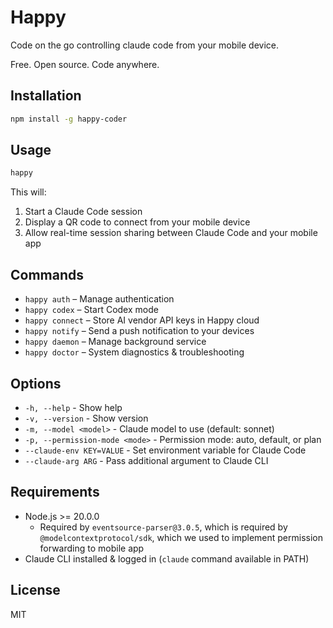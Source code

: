 # Happy

Code on the go controlling claude code from your mobile device.

Free. Open source. Code anywhere.

## Installation

```bash
npm install -g happy-coder
```

## Usage

```bash
happy
```

This will:
1. Start a Claude Code session
2. Display a QR code to connect from your mobile device
3. Allow real-time session sharing between Claude Code and your mobile app

## Commands

- `happy auth` – Manage authentication
- `happy codex` – Start Codex mode
- `happy connect` – Store AI vendor API keys in Happy cloud
- `happy notify` – Send a push notification to your devices
- `happy daemon` – Manage background service
- `happy doctor` – System diagnostics & troubleshooting

## Options

- `-h, --help` - Show help
- `-v, --version` - Show version
- `-m, --model <model>` - Claude model to use (default: sonnet)
- `-p, --permission-mode <mode>` - Permission mode: auto, default, or plan
- `--claude-env KEY=VALUE` - Set environment variable for Claude Code
- `--claude-arg ARG` - Pass additional argument to Claude CLI

## Requirements

- Node.js >= 20.0.0
  - Required by `eventsource-parser@3.0.5`, which is required by
  `@modelcontextprotocol/sdk`, which we used to implement permission forwarding
  to mobile app
- Claude CLI installed & logged in (`claude` command available in PATH)

## License

MIT
